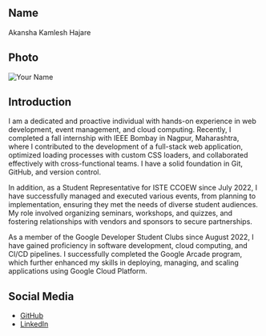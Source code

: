 ## Name
Akansha Kamlesh Hajare 

## Photo
![Your Name](https://link-to-your-photo.jpg)

## Introduction
I am a dedicated and proactive individual with hands-on experience in web development, event management, and cloud computing. Recently, I completed a fall internship with IEEE Bombay in Nagpur, Maharashtra, where I contributed to the development of a full-stack web application, optimized loading processes with custom CSS loaders, and collaborated effectively with cross-functional teams. I have a solid foundation in Git, GitHub, and version control.

In addition, as a Student Representative for ISTE CCOEW since July 2022, I have successfully managed and executed various events, from planning to implementation, ensuring they met the needs of diverse student audiences. My role involved organizing seminars, workshops, and quizzes, and fostering relationships with vendors and sponsors to secure partnerships.

As a member of the Google Developer Student Clubs since August 2022, I have gained proficiency in software development, cloud computing, and CI/CD pipelines. I successfully completed the Google Arcade program, which further enhanced my skills in deploying, managing, and scaling applications using Google Cloud Platform.

## Social Media
- [GitHub](https://github.com/Akansha292003)
- [LinkedIn](https://www.linkedin.com/in/akansha-hajare-b05aa722a?utm_source=share&utm_campaign=share_via&utm_content=profile&utm_medium=android_app)